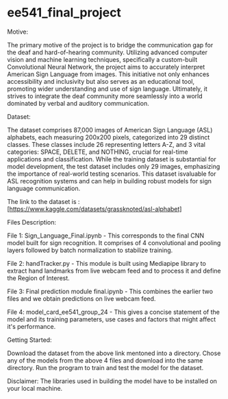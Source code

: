 # ee541_final_project
Motive:

The primary motive of the project is to bridge the communication gap for the deaf and hard-of-hearing community. Utilizing advanced computer vision and machine learning techniques, specifically a custom-built Convolutional Neural Network, the project aims to accurately interpret American Sign Language from images. This initiative not only enhances accessibility and inclusivity but also serves as an educational tool, promoting wider understanding and use of sign language. Ultimately, it strives to integrate the deaf community more seamlessly into a world dominated by verbal and auditory communication.

Dataset:

The dataset comprises 87,000 images of American Sign Language (ASL) alphabets, each measuring 200x200 pixels, categorized into 29 distinct classes. These classes include 26 representing letters A-Z, and 3 vital categories: SPACE, DELETE, and NOTHING, crucial for
real-time applications and classification. While the training dataset is substantial for model development, the test dataset includes
only 29 images, emphasizing the importance of real-world testing scenarios. This dataset isvaluable for ASL recognition systems and can help in building robust models for sign language communication.

The link to the dataset is : [https://www.kaggle.com/datasets/grassknoted/asl-alphabet]

Files Description:

File 1: Sign_Language_Final.ipynb - This corresponds to the final CNN model built for sign recognition. It comprises of 4 convolutional and pooling layers followed by batch normalization to stabilize training.

File 2: handTracker.py - This module is built using Mediapipe library to extract hand landmarks from live webcam feed and to process it and define the Region of Interest.

File 3: Final prediction module final.ipynb - This combines the earlier two files and we obtain predictions on live webcam feed.

File 4: model_card_ee541_group_24 - This gives a concise statement of the model and its training parameters, use cases and factors that might affect it's performance.

Getting Started:

Download the dataset from the above link mentoned into a directory.
Chose any of the models from the above 4 files and download into the same directory.
Run the program to train and test the model for the dataset.

Disclaimer: The libraries used in building the model have to be installed on your local machine.
